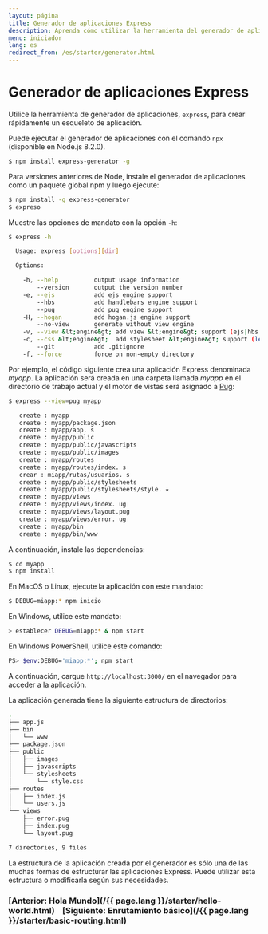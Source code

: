 ```yaml
---
layout: página
title: Generador de aplicaciones Express
description: Aprenda cómo utilizar la herramienta del generador de aplicaciones Express para crear rápidamente un esqueleto para sus aplicaciones Express.js, configuración de streamlining y configuración.
menu: iniciador
lang: es
redirect_from: /es/starter/generator.html
---
```


# Generador de aplicaciones Express

Utilice la herramienta de generador de aplicaciones, `express`, para crear rápidamente un esqueleto de aplicación.

Puede ejecutar el generador de aplicaciones con el comando `npx` (disponible en Node.js 8.2.0).

```bash
$ npm install express-generator -g
```

Para versiones anteriores de Node, instale el generador de aplicaciones como un paquete global npm y luego ejecute:

```bash
$ npm install -g express-generator
$ expreso
```

Muestre las opciones de mandato con la opción `-h`:

```bash
$ express -h

  Usage: express [options][dir]

  Options:

    -h, --help          output usage information
        --version       output the version number
    -e, --ejs           add ejs engine support
        --hbs           add handlebars engine support
        --pug           add pug engine support
    -H, --hogan         add hogan.js engine support
        --no-view       generate without view engine
    -v, --view &lt;engine&gt; add view &lt;engine&gt; support (ejs|hbs|hjs|jade|pug|twig|vash) (defaults to jade)
    -c, --css &lt;engine&gt;  add stylesheet &lt;engine&gt; support (less|stylus|compass|sass) (defaults to plain css)
        --git           add .gitignore
    -f, --force         force on non-empty directory
```

Por ejemplo, el código siguiente crea una aplicación Express denominada _myapp_. La aplicación será creada en una carpeta llamada _myapp_ en el directorio de trabajo actual y el motor de vistas será asignado a <a href="https://pugjs.org/" target="_blank" title="Documentación de Pug">Pug</a>:

```bash
$ express --view=pug myapp

   create : myapp
   create : myapp/package.json
   create : myapp/app. s
   create : myapp/public
   create : myapp/public/javascripts
   create : myapp/public/images
   create : myapp/routes
   create : myapp/routes/index. s
   crear : miapp/rutas/usuarios. s
   create : myapp/public/stylesheets
   create : myapp/public/stylesheets/style. ★
   create : myapp/views
   create : myapp/views/index. ug
   create : myapp/views/layout.pug
   create : myapp/views/error. ug
   create : myapp/bin
   create : myapp/bin/www
```

A continuación, instale las dependencias:

```bash
$ cd myapp
$ npm install
```

En MacOS o Linux, ejecute la aplicación con este mandato:

```bash
$ DEBUG=miapp:* npm inicio
```

En Windows, utilice este mandato:

```bash
> establecer DEBUG=miapp:* & npm start
```

En Windows PowerShell, utilice este comando:

```bash
PS> $env:DEBUG='miapp:*'; npm start
```

A continuación, cargue `http://localhost:3000/` en el navegador para acceder a la aplicación.

La aplicación generada tiene la siguiente estructura de directorios:

```bash
.
├── app.js
├── bin
│   └── www
├── package.json
├── public
│   ├── images
│   ├── javascripts
│   └── stylesheets
│       └── style.css
├── routes
│   ├── index.js
│   └── users.js
└── views
    ├── error.pug
    ├── index.pug
    └── layout.pug

7 directories, 9 files
```

<div class="doc-box doc-info" markdown="1">
La estructura de la aplicación creada por el generador es sólo una de las muchas formas de estructurar las aplicaciones Express. Puede utilizar esta estructura o modificarla según sus necesidades.
</div>

### [Anterior: Hola Mundo](/{{ page.lang }}/starter/hello-world.html)&nbsp;&nbsp;&nbsp;&nbsp;[Siguiente: Enrutamiento básico](/{{ page.lang }}/starter/basic-routing.html)
